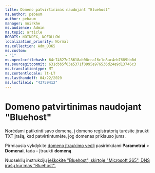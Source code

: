 ```yaml
---
title: Domeno patvirtinimas naudojant "Bluehost"
ms.author: pebaum
author: pebaum
manager: mnirkhe
ms.audience: Admin
ms.topic: article
ROBOTS: NOINDEX, NOFOLLOW
localization_priority: Normal
ms.collection: Adm_O365
ms.custom:
- "1"
ms.openlocfilehash: 64c74827e28618ab08cca16c1e8ac4eb7689bb0d
ms.sourcegitcommit: 631cbb5f03e5371f0995e976536d24e9d13746c3
ms.translationtype: MT
ms.contentlocale: lt-LT
ms.lasthandoff: 04/22/2020
ms.locfileid: "43759412"
---
```

# <a name="verify-your-domain-with-bluehost"></a>Domeno patvirtinimas naudojant "Bluehost"

Norėdami patikrinti savo domeną, į domeno registratorių turėsite įtraukti TXT įrašą, kad patvirtintumėte, jog domenas priklauso jums. 

Pirmiausia vykdykite [domeno įtraukimo vedlį](https://portal.office.com/adminportal/home#/Domains) pasirinkdami **Parametrai** \> **Domenai**, tada – Įtraukti **domeną**.
  
Nuoseklių instrukcijų [ieškokite "Bluehost", skirtoje "Microsoft 365", DNS įrašų kūrimas "Bluehost".](https://docs.microsoft.com/microsoft-365/admin/dns/create-dns-records-at-bluehost)